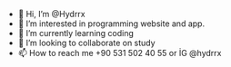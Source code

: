 - 👋 Hi, I’m @Hydrrx
- 👀 I’m interested in programming website and app.
- 🌱 I’m currently learning coding
- 💞️ I’m looking to collaborate on study
- 📫 How to reach me +90 531 502 40 55 or İG @hydrrx

<!---
Hydrrx/Hydrrx is a ✨ special ✨ repository because its `README.md` (this file) appears on your GitHub profile.
You can click the Preview link to take a look at your changes.
--->
